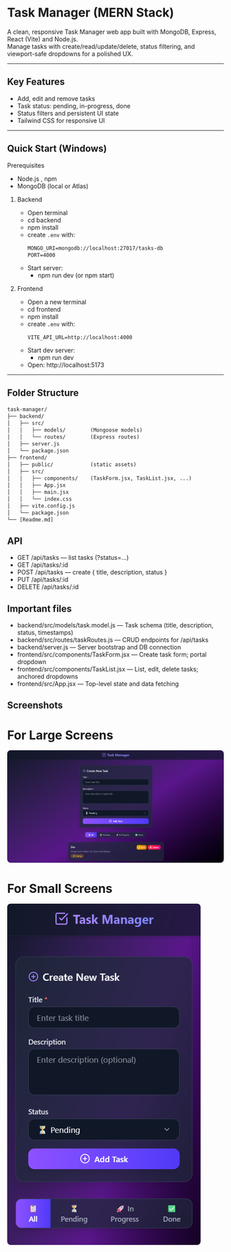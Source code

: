# Task Manager (MERN Stack)

A clean, responsive Task Manager web app built with MongoDB, Express, React (Vite) and Node.js.  
Manage tasks with create/read/update/delete, status filtering, and viewport-safe dropdowns for a polished UX.

---

## Key Features

- Add, edit and remove tasks
- Task status: pending, in-progress, done
- Status filters and persistent UI state
- Tailwind CSS for responsive UI

---

## Quick Start (Windows)

Prerequisites

- Node.js , npm
- MongoDB (local or Atlas)

1. Backend

   - Open terminal
   - cd backend
   - npm install
   - create `.env` with:
     ```
     MONGO_URI=mongodb://localhost:27017/tasks-db
     PORT=4000
     ```
   - Start server:
     - npm run dev (or npm start)

2. Frontend
   - Open a new terminal
   - cd frontend
   - npm install
   - create `.env` with:
     ```
     VITE_API_URL=http://localhost:4000
     ```
   - Start dev server:
     - npm run dev
   - Open: http://localhost:5173

---

## Folder Structure

```text
task-manager/
├── backend/
│   ├── src/
│   │   ├── models/        (Mongoose models)
│   │   └── routes/        (Express routes)
│   ├── server.js
│   └── package.json
├── frontend/
│   ├── public/            (static assets)
│   ├── src/
│   │   ├── components/    (TaskForm.jsx, TaskList.jsx, ...)
│   │   ├── App.jsx
│   │   ├── main.jsx
│   │   └── index.css
│   ├── vite.config.js
│   └── package.json
└── [Readme.md]
```

## API

- GET /api/tasks — list tasks (?status=...)
- GET /api/tasks/:id
- POST /api/tasks — create { title, description, status }
- PUT /api/tasks/:id
- DELETE /api/tasks/:id

## Important files

- backend/src/models/task.model.js — Task schema (title, description, status, timestamps)
- backend/src/routes/taskRoutes.js — CRUD endpoints for /api/tasks
- backend/server.js — Server bootstrap and DB connection
- frontend/src/components/TaskForm.jsx — Create task form; portal dropdown
- frontend/src/components/TaskList.jsx — List, edit, delete tasks; anchored dropdowns
- frontend/src/App.jsx — Top-level state and data fetching

## Screenshots

<p align="center">
  <picture>
    <!-- large screens -->
    <h1>For Large Screens</h1>
    <img src="/frontend/src/assets/screenshot-1.png" alt="Task Manager preview" style="max-width:100%; height:auto; border-radius:8px;">
    <!-- small screens (fallback) -->
    <br/>
    <h1>For Small Screens</h1>
    <img src="/frontend/src/assets/screenshot-2.png" alt="Task Manager preview" style="max-width:100%; height:auto; border-radius:8px;">
  </picture>
</p>

